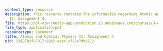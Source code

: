 ```yaml
---
content_type: resource
description: This resource contains the information regarding Atomic and Optical Physics
  II, Assignment 4.
file: https://ol-ocw-studio-app-production.s3.amazonaws.com/courses/8-421-atomic-and-optical-physics-i-spring-2014/3268781f881798b2aeecc787c7db9212_MIT8_421S14_homeWork4.pdf
file_type: application/pdf
resourcetype: Document
title: Atomic and Optical Physics II, Assignment 4
uid: 3268781f-8817-98b2-aeec-c787c7db9212
---
```

